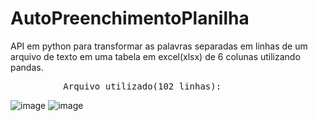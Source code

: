 # AutoPreenchimentoPlanilha
API em python para transformar as palavras separadas em linhas de um arquivo de texto
em uma tabela em excel(xlsx) de 6 colunas utilizando pandas.

<pre>          Arquivo utilizado(102 linhas):                                       Resultado:</pre>
![image](https://github.com/EduardoBllc/AutoPreenchimentoPlanilha/assets/77795330/a2f0a81f-47c9-4ab3-abd0-a28bc5d188ee)
![image](https://github.com/EduardoBllc/AutoPreenchimentoPlanilha/assets/77795330/220dfd29-0e9d-4aa1-b07c-6541dd772dfe)


